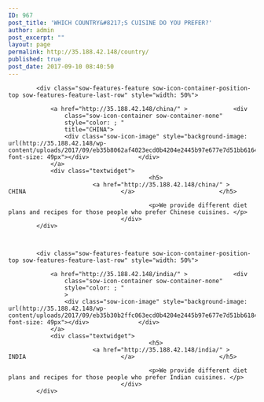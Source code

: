 ```yaml
---
ID: 967
post_title: 'WHICH COUNTRY&#8217;S CUISINE DO YOU PREFER?'
author: admin
post_excerpt: ""
layout: page
permalink: http://35.188.42.148/country/
published: true
post_date: 2017-09-10 08:40:50
---
```

<div id="pl-967"  class="panel-layout" ><div id="pg-967-0"  class="panel-grid panel-no-style" ><div id="pgc-967-0-0"  class="panel-grid-cell"  data-weight="1" ><div id="panel-967-0-0-0" class="so-panel widget widget_sow-features panel-first-child panel-last-child" data-index="0" data-style="{&quot;background_display&quot;:&quot;tile&quot;}" ><div class="so-widget-sow-features so-widget-sow-features-default-00b93311b88c">
<div class="sow-features-list sow-features-responsive">

			
			
			<div class="sow-features-feature sow-icon-container-position-top sow-features-feature-last-row" style="width: 50%">

				<a href="http://35.188.42.148/china/" >				<div
					class="sow-icon-container sow-container-none"
                    style="color: ; "
					title="CHINA">
					<div class="sow-icon-image" style="background-image: url(http://35.188.42.148/wp-content/uploads/2017/09/eb35b8062af4023ecd0b4204e2445b97e677e7d51bb6164491_1920.png); font-size: 49px"></div>				</div>
				</a>
				<div class="textwidget">
											<h5>
							<a href="http://35.188.42.148/china/" >							CHINA							</a>						</h5>
					
											<p>We provide different diet plans and recipes for those people who prefer Chinese cuisines. </p>					
									</div>
			</div>

		
			
			<div class="sow-features-feature sow-icon-container-position-top sow-features-feature-last-row" style="width: 50%">

				<a href="http://35.188.42.148/india/" >				<div
					class="sow-icon-container sow-container-none"
                    style="color: ; "
					>
					<div class="sow-icon-image" style="background-image: url(http://35.188.42.148/wp-content/uploads/2017/09/eb35b30b2ffc063ecd0b4204e2445b97e677e7d51bb6184593_1920.png); font-size: 49px"></div>				</div>
				</a>
				<div class="textwidget">
											<h5>
							<a href="http://35.188.42.148/india/" >							INDIA							</a>						</h5>
					
											<p>We provide different diet plans and recipes for those people who prefer Indian cuisines. </p>					
									</div>
			</div>

			
</div>
</div></div></div></div></div>